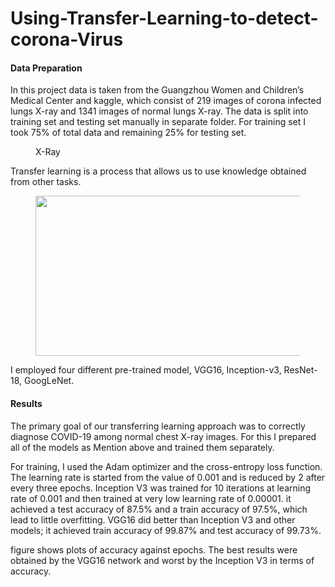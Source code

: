 # Using-Transfer-Learning-to-detect-corona-Virus
<!-- wp:heading {"level":4} -->
<h4>Data Preparation</h4>
<!-- /wp:heading -->

<!-- wp:paragraph -->
<p>In this project data is taken from the Guangzhou Women and Children’s Medical Center and kaggle, which consist of 219 images of corona infected lungs X-ray and 1341 images of normal lungs X-ray. The data is split into training set and testing set manually in separate folder. For training set I took 75% of total data and remaining 25% for testing set. </p>
<!-- /wp:paragraph -->
<!-- wp:image {"id":438,"sizeSlug":"large"} -->
<figure class="wp-block-image size-large"><img src="https://capablemachine.files.wordpress.com/2020/05/image-79.png?w=507" alt="" class="wp-image-438"/><figcaption>X-Ray</figcaption></figure>
<!-- /wp:image -->
Transfer learning is a process that allows us to use knowledge obtained from other tasks.
<!-- wp:image {"id":426,"width":537,"height":256,"sizeSlug":"large"} -->
<figure class="wp-block-image size-large is-resized"><img src="https://capablemachine.files.wordpress.com/2020/05/image-75.png?w=773" alt="" class="wp-image-426" width="537" height="256"/></figure>
<!-- /wp:image -->
I employed four different pre-trained model, VGG16, Inception-v3,  ResNet-18, GoogLeNet. 
<!-- wp:heading {"level":4} -->
<h4>Results</h4>
<!-- /wp:heading -->

<!-- wp:paragraph -->
<p>The primary goal of our transferring learning approach was to correctly diagnose COVID-19 among normal chest X-ray images. For this I prepared all of the models as Mention above and trained them separately.</p>
<!-- /wp:paragraph -->

<!-- wp:paragraph -->
<p>For training, I used the Adam optimizer and the cross-entropy loss function. The learning rate is started from the value of 0.001 and is reduced by 2 after every three epochs. Inception V3 was trained for 10 iterations at learning rate of 0.001 and then trained at very low learning rate of 0.00001. it achieved a test accuracy of 87.5% and a train accuracy of 97.5%, which lead to little overfitting. VGG16 did better than Inception V3 and other models; it achieved train accuracy of 99.87% and test accuracy of 99.73%.</p>
<!-- /wp:paragraph -->

<!-- wp:paragraph -->
<p>figure shows plots of accuracy against epochs. The best results were obtained by the VGG16 network and worst by the Inception V3 in terms of accuracy.</p>
<!-- /wp:paragraph -->
